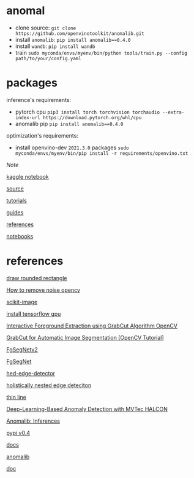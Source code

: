 # anomal
- clone source: `git clone https://github.com/openvinotoolkit/anomalib.git`
- install `anomalib`: `pip install anomalib==0.4.0`
- install `wandb`: `pip install wandb`
- train `sudo myconda/envs/myenv/bin/python tools/train.py --config path/to/your/config.yaml`
# packages
inference's requirements:
- pytorch cpu `pip3 install torch torchvision torchaudio --extra-index-url https://download.pytorch.org/whl/cpu`
- anomalib pip `pip install anomalib==0.4.0`

optimization's requirements:
- install openvino-dev `2021.3.0` packages `sudo myconda/envs/myenv/bin/pip install -r requirements/openvino.txt`

*Note*

[kaggle notebook](https://www.kaggle.com/code/ipythonx/mvtec-ad-anomaly-detection-with-anomalib-library)

[source](https://github.com/openvinotoolkit/anomalib/tree/main/anomalib)

[tutorials](https://openvinotoolkit.github.io/anomalib/tutorials/index.html)

[guides](https://openvinotoolkit.github.io/anomalib/how_to_guides/index.html)

[references](https://openvinotoolkit.github.io/anomalib/reference_guide/index.html)

[notebooks](https://github.com/openvinotoolkit/anomalib/tree/main/notebooks)

# references

[draw rounded rectangle](https://stackoverflow.com/questions/18973103/how-to-draw-a-rounded-rectangle-rectangle-with-rounded-corners-with-opencv)

[How to remove noise opencv](https://stackoverflow.com/questions/62042172/how-to-remove-noise-in-image-opencv-python)

[scikit-image](https://scikit-image.org/docs/stable/auto_examples/applications/plot_morphology.html)

[install tensorflow gpu](https://www.tensorflow.org/install/pip)

[Interactive Foreground Extraction using GrabCut Algorithm OpenCV](https://theailearner.com/2020/12/03/interactive-foreground-extraction-using-grabcut-algorithm-opencv/)

[GrabCut for Automatic Image Segmentation [OpenCV Tutorial]](https://www.sicara.fr/blog-technique/grabcut-for-automatic-image-segmentation-opencv-tutorial)

[FgSegNetv2](https://github.com/lim-anggun/FgSegNet_v2)

[FgSegNet](https://github.com/lim-anggun/FgSegNet)

[hed-edge-detector](https://github.com/ashukid/hed-edge-detector)

[holistically nested edge deteciton](https://www.geeksforgeeks.org/holistically-nested-edge-detection-with-opencv-and-deep-learning/)

[thin line](https://answers.opencv.org/question/163561/looking-for-a-thinningskeletonizing-algorithm-with-opencv-in-python/)

[Deep-Learning-Based Anomaly Detection with MVTec HALCON](https://www.youtube.com/watch?v=NI6ITCGMhjI)

[Anomalib: Inferences](https://www.youtube.com/watch?v=9KvIS4XgRtg&t=2s)

[pypi v0.4](https://pypi.org/project/anomalib/0.4.0rc2/)

[docs](https://github.com/openvinotoolkit/anomalib/tree/main/docs)

[anomalib](https://github.com/openvinotoolkit/anomalib)

[doc](https://openvinotoolkit.github.io/anomalib/)